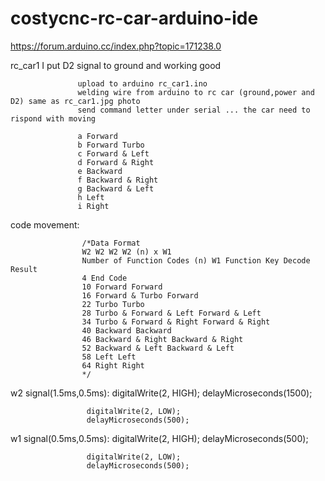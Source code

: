 # costycnc-rc-car-arduino-ide
https://forum.arduino.cc/index.php?topic=171238.0

rc_car1  I put D2 signal to ground and working good       
                   
                   upload to arduino rc_car1.ino
                   welding wire from arduino to rc car (ground,power and D2) same as rc_car1.jpg photo
                   send command letter under serial ... the car need to rispond with moving
                   
                   a Forward 
                   b Forward Turbo 
                   c Forward & Left 
                   d Forward & Right
                   e Backward
                   f Backward & Right
                   g Backward & Left
                   h Left
                   i Right


 code movement:

                    /*Data Format
                    W2 W2 W2 W2 (n) x W1 
                    Number of Function Codes (n) W1 Function Key Decode Result
                    4 End Code
                    10 Forward Forward
                    16 Forward & Turbo Forward
                    22 Turbo Turbo
                    28 Turbo & Forward & Left Forward & Left
                    34 Turbo & Forward & Right Forward & Right
                    40 Backward Backward
                    46 Backward & Right Backward & Right
                    52 Backward & Left Backward & Left
                    58 Left Left
                    64 Right Right
                    */

 w2 signal(1.5ms,0.5ms):
                     digitalWrite(2, HIGH);
                     delayMicroseconds(1500);
                  
                     digitalWrite(2, LOW);
                     delayMicroseconds(500);

w1 signal(0.5ms,0.5ms):
                     digitalWrite(2, HIGH);
                     delayMicroseconds(500);
                  
                     digitalWrite(2, LOW);
                     delayMicroseconds(500);                     
